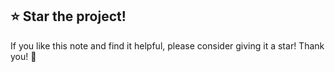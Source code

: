 ## ⭐ Star the project!

If you like this note and find it helpful, please consider giving it a star! Thank you! 🚀
